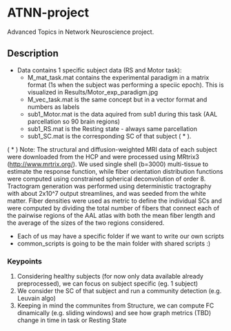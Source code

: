 # ATNN-project
Advanced Topics in Network Neuroscience project.

## Description
- Data contains 1 specific subject data (RS and Motor task):
  - M_mat_task.mat contains the experimental paradigm in a matrix format (1s when the subject was performing a speciic epoch). This is visualized in Results/Motor_exp_paradigm.jpg
  - M_vec_task.mat is the same concept but in a vector format and numbers as labels
  - sub1_Motor.mat is the data aquired from sub1 during this task (AAL parcellation so 90 brain regions)
  - sub1_RS.mat is the Resting state - always same parcellation 
  - sub1_SC.mat is the corresponding SC of that subject ( * ).

( * ) Note: The structural and diffusion-weighted MRI data of each subject were downloaded from the HCP and were processed using MRtrix3 (http://www.mrtrix.org/). We used single shell (b=3000) multi-tissue to estimate the response function, while fiber orientation distribution functions were computed using constrained spherical deconvolution of order 8. Tractogram generation was performed using deterministic tractography with about 2x10^7 output streamlines, and was seeded from the white matter. Fiber densities were used as metric to define the individual SCs and were computed by dividing the total number of fibers that connect each of the pairwise regions of the AAL atlas with both the mean fiber length and the average of the sizes of the two regions considered.

- Each of us may have a specific folder if we want to write our own scripts
- common_scripts is going to be the main folder with shared scripts :)

### Keypoints
1. Considering healthy subjects (for now only data available already preprocessed), we can focus on subject specific (eg. 1 subject)
2. We consider the SC of that subject and run a community detection (e.g. Leuvain algo)
3. Keeping in mind the communites from Structure, we can compute FC dinamically (e.g. sliding windows) and see how graph metrics (TBD) change in time in task or Resting State


